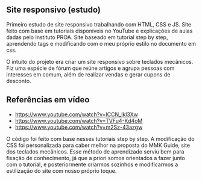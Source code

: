 ## Site responsivo (estudo)
Primeiro estudo de site responsivo trabalhando com HTML, CSS e JS. Site feito com base em tutoriais disponíveis no YouTube e explicações de aulas dadas pelo Instituto PROA. Site baseado em tutorial step by step, aprendendo tags e modificando com o meu próprio estilo no documento em css. 

O intuito do projeto era criar um site responsivo sobre teclados mecânicos. Fiz uma espécie de fórum que reúne artigos e agrupa pessoas com interesses em comum, além de realizar vendas e gerar cupons de desconto.

## Referências em vídeo
- https://www.youtube.com/watch?v=lCCN_lkl3Xw
- https://www.youtube.com/watch?v=TVFu4-Kd4oM
- https://www.youtube.com/watch?v=m2Sz-43azgw

O código foi feito com base nesses tutoriais step by step. A modificação do CSS foi personalizada para caber melhor na proposta do MMK Guide, site dos teclados mecânicos. Esse método de aprendizado serviu bem para fixação de conhecimento, já que a priori somos orientados a fazer junto com o tutorial, e posteriormente criarmos sozinhos e modificarmos a estilização do site com nosso próprio toque.
